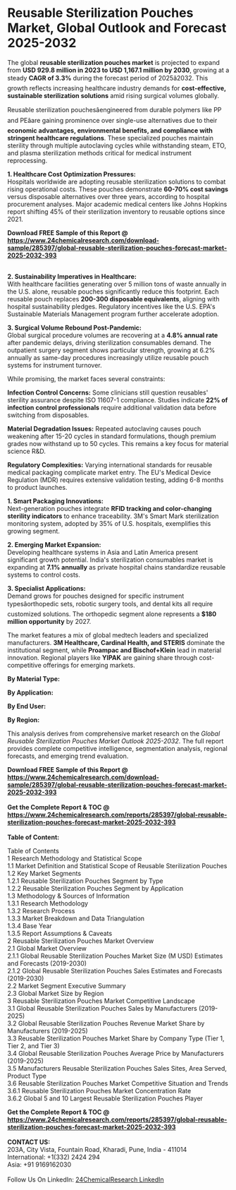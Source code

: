 <h1>Reusable Sterilization Pouches Market, Global Outlook and Forecast 2025-2032</h1><p>The global <strong>reusable sterilization pouches market</strong> is projected to expand from <strong>USD 929.8 million in 2023 to USD 1,167.1 million by 2030</strong>, growing at a steady <strong>CAGR of 3.3%</strong> during the forecast period of 2025â2032. This growth reflects increasing healthcare industry demands for <strong>cost-effective, sustainable sterilization solutions</strong> amid rising surgical volumes globally.</p><p>Reusable sterilization pouchesâengineered from durable polymers like PP and PEâare gaining prominence over single-use alternatives due to their <strong>economic advantages, environmental benefits, and compliance with stringent healthcare regulations</strong>. These specialized pouches maintain sterility through multiple autoclaving cycles while withstanding steam, ETO, and plasma sterilization methods critical for medical instrument reprocessing.</p><p><strong>1. Healthcare Cost Optimization Pressures:</strong><br>
Hospitals worldwide are adopting reusable sterilization solutions to combat rising operational costs. These pouches demonstrate <strong>60-70% cost savings</strong> versus disposable alternatives over three years, according to hospital procurement analyses. Major academic medical centers like Johns Hopkins report shifting 45% of their sterilization inventory to reusable options since 2021.</p><div><b>Download FREE Sample of this Report @ 
            <a href="https://www.24chemicalresearch.com/download-sample/285397/global-reusable-sterilization-pouches-forecast-market-2025-2032-393">
            https://www.24chemicalresearch.com/download-sample/285397/global-reusable-sterilization-pouches-forecast-market-2025-2032-393</a></b></div><br><p><strong>2. Sustainability Imperatives in Healthcare:</strong><br>
With healthcare facilities generating over 5 million tons of waste annually in the U.S. alone, reusable pouches significantly reduce this footprint. Each reusable pouch replaces <strong>200-300 disposable equivalents</strong>, aligning with hospital sustainability pledges. Regulatory incentives like the U.S. EPA's Sustainable Materials Management program further accelerate adoption.</p><p><strong>3. Surgical Volume Rebound Post-Pandemic:</strong><br>
Global surgical procedure volumes are recovering at a <strong>4.8% annual rate</strong> after pandemic delays, driving sterilization consumables demand. The outpatient surgery segment shows particular strength, growing at 6.2% annually as same-day procedures increasingly utilize reusable pouch systems for instrument turnover.</p><p>While promising, the market faces several constraints:</p><p><strong>Infection Control Concerns:</strong> Some clinicians still question reusables' sterility assurance despite ISO 11607-1 compliance. Studies indicate <strong>22% of infection control professionals</strong> require additional validation data before switching from disposables.</p><p><strong>Material Degradation Issues:</strong> Repeated autoclaving causes pouch weakening after 15-20 cycles in standard formulations, though premium grades now withstand up to 50 cycles. This remains a key focus for material science R&amp;D.</p><p><strong>Regulatory Complexities:</strong> Varying international standards for reusable medical packaging complicate market entry. The EU's Medical Device Regulation (MDR) requires extensive validation testing, adding 6-8 months to product launches.</p><p><strong>1. Smart Packaging Innovations:</strong><br>
Next-generation pouches integrate <strong>RFID tracking and color-changing sterility indicators</strong> to enhance traceability. 3M's Smart Mark sterilization monitoring system, adopted by 35% of U.S. hospitals, exemplifies this growing segment.</p><p><strong>2. Emerging Market Expansion:</strong><br>
Developing healthcare systems in Asia and Latin America present significant growth potential. India's sterilization consumables market is expanding at <strong>7.1% annually</strong> as private hospital chains standardize reusable systems to control costs.</p><p><strong>3. Specialist Applications:</strong><br>
Demand grows for pouches designed for specific instrument typesâorthopedic sets, robotic surgery tools, and dental kits all require customized solutions. The orthopedic segment alone represents a <strong>$180 million opportunity</strong> by 2027.</p><p>The market features a mix of global medtech leaders and specialized manufacturers. <strong>3M Healthcare, Cardinal Health, and STERIS</strong> dominate the institutional segment, while <strong>Proampac and Bischof+Klein</strong> lead in material innovation. Regional players like <strong>YIPAK</strong> are gaining share through cost-competitive offerings for emerging markets.</p><p><strong>By Material Type:</strong></p><p><strong>By Application:</strong></p><p><strong>By End User:</strong></p><p><strong>By Region:</strong></p><p>This analysis derives from comprehensive market research on the <em>Global Reusable Sterilization Pouches Market Outlook 2025-2032</em>. The full report provides complete competitive intelligence, segmentation analysis, regional forecasts, and emerging trend evaluation.</p><div><b>Download FREE Sample of this Report @ 
            <a href="https://www.24chemicalresearch.com/download-sample/285397/global-reusable-sterilization-pouches-forecast-market-2025-2032-393">
            https://www.24chemicalresearch.com/download-sample/285397/global-reusable-sterilization-pouches-forecast-market-2025-2032-393</a></b></div><br><div><b>Get the Complete Report & TOC @ 
            <a href="https://www.24chemicalresearch.com/reports/285397/global-reusable-sterilization-pouches-forecast-market-2025-2032-393">
            https://www.24chemicalresearch.com/reports/285397/global-reusable-sterilization-pouches-forecast-market-2025-2032-393</a></b></div><br>
            <b>Table of Content:</b><p>Table of Contents<br />
1 Research Methodology and Statistical Scope<br />
1.1 Market Definition and Statistical Scope of Reusable Sterilization Pouches<br />
1.2 Key Market Segments<br />
1.2.1 Reusable Sterilization Pouches Segment by Type<br />
1.2.2 Reusable Sterilization Pouches Segment by Application<br />
1.3 Methodology & Sources of Information<br />
1.3.1 Research Methodology<br />
1.3.2 Research Process<br />
1.3.3 Market Breakdown and Data Triangulation<br />
1.3.4 Base Year<br />
1.3.5 Report Assumptions & Caveats<br />
2 Reusable Sterilization Pouches Market Overview<br />
2.1 Global Market Overview<br />
2.1.1 Global Reusable Sterilization Pouches Market Size (M USD) Estimates and Forecasts (2019-2030)<br />
2.1.2 Global Reusable Sterilization Pouches Sales Estimates and Forecasts (2019-2030)<br />
2.2 Market Segment Executive Summary<br />
2.3 Global Market Size by Region<br />
3 Reusable Sterilization Pouches Market Competitive Landscape<br />
3.1 Global Reusable Sterilization Pouches Sales by Manufacturers (2019-2025)<br />
3.2 Global Reusable Sterilization Pouches Revenue Market Share by Manufacturers (2019-2025)<br />
3.3 Reusable Sterilization Pouches Market Share by Company Type (Tier 1, Tier 2, and Tier 3)<br />
3.4 Global Reusable Sterilization Pouches Average Price by Manufacturers (2019-2025)<br />
3.5 Manufacturers Reusable Sterilization Pouches Sales Sites, Area Served, Product Type<br />
3.6 Reusable Sterilization Pouches Market Competitive Situation and Trends<br />
3.6.1 Reusable Sterilization Pouches Market Concentration Rate<br />
3.6.2 Global 5 and 10 Largest Reusable Sterilization Pouches Player</p><div><b>Get the Complete Report & TOC @ 
            <a href="https://www.24chemicalresearch.com/reports/285397/global-reusable-sterilization-pouches-forecast-market-2025-2032-393">
            https://www.24chemicalresearch.com/reports/285397/global-reusable-sterilization-pouches-forecast-market-2025-2032-393</a></b></div><br><b>CONTACT US:</b><br>
            203A, City Vista, Fountain Road, Kharadi, Pune, India - 411014<br>
            International: +1(332) 2424 294<br>
            Asia: +91 9169162030 <br><br>
            Follow Us On LinkedIn: <a href="https://www.linkedin.com/company/24chemicalresearch/">24ChemicalResearch LinkedIn</a>